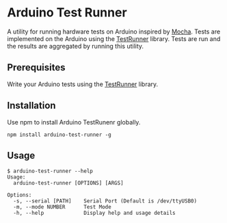 # Arduino Test Runner
A utility for running hardware tests on Arduino inspired by [Mocha](https://github.com/mochajs/mocha).  Tests are implemented on the Arduino using the [TestRunner](https://github.com/crispytronics/TestRunner) library.  Tests are run and the results are aggregated by running this utility.

## Prerequisites
Write your Arduino tests using the [TestRunner](https://github.com/crispytronics/TestRunner) library.

## Installation
Use npm to install Arduino TestRunenr globally.

```
npm install arduino-test-runner -g
```

## Usage
```
$ arduino-test-runner --help
Usage:
  arduino-test-runner [OPTIONS] [ARGS]

Options:
  -s, --serial [PATH]    Serial Port (Default is /dev/ttyUSB0)
  -m, --mode NUMBER      Test Mode
  -h, --help             Display help and usage details

```
